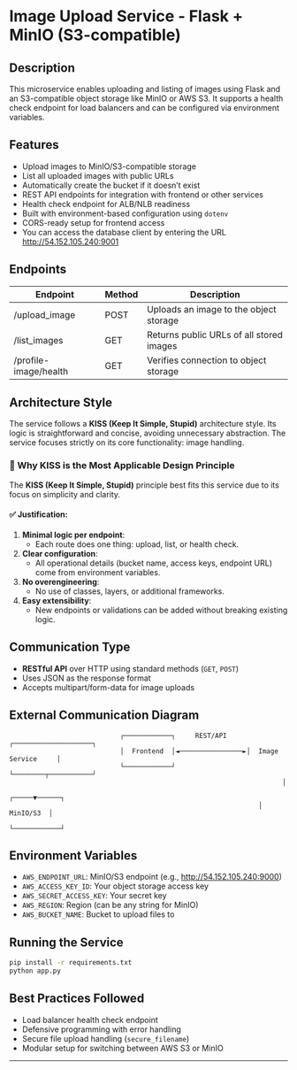 # Image Upload Service - Flask + MinIO (S3-compatible)

## Description
This microservice enables uploading and listing of images using Flask and an S3-compatible object storage like MinIO or AWS S3. It supports a health check endpoint for load balancers and can be configured via environment variables.

## Features
- Upload images to MinIO/S3-compatible storage
- List all uploaded images with public URLs
- Automatically create the bucket if it doesn’t exist
- REST API endpoints for integration with frontend or other services
- Health check endpoint for ALB/NLB readiness
- Built with environment-based configuration using `dotenv`
- CORS-ready setup for frontend access
- You can access the database client by entering the URL http://54.152.105.240:9001

## Endpoints
| Endpoint                 | Method | Description                                      |
|--------------------------|--------|--------------------------------------------------|
| /upload_image            | POST   | Uploads an image to the object storage           |
| /list_images             | GET    | Returns public URLs of all stored images         |
| /profile-image/health    | GET    | Verifies connection to object storage            |

## Architecture Style
The service follows a **KISS (Keep It Simple, Stupid)** architecture style. Its logic is straightforward and concise, avoiding unnecessary abstraction. The service focuses strictly on its core functionality: image handling.

### 📌 Why KISS is the Most Applicable Design Principle
The **KISS (Keep It Simple, Stupid)** principle best fits this service due to its focus on simplicity and clarity.

#### ✅ Justification:
1. **Minimal logic per endpoint**:
   - Each route does one thing: upload, list, or health check.
2. **Clear configuration**:
   - All operational details (bucket name, access keys, endpoint URL) come from environment variables.
3. **No overengineering**:
   - No use of classes, layers, or additional frameworks.
4. **Easy extensibility**:
   - New endpoints or validations can be added without breaking existing logic.

## Communication Type
- **RESTful API** over HTTP using standard methods (`GET`, `POST`)
- Uses JSON as the response format
- Accepts multipart/form-data for image uploads

## External Communication Diagram
```
                            ┌────────────┐     REST/API     ┌────────────────────┐
                            │  Frontend  │◄────────────────►│  Image Service     │
                            └────────────┘                  └────────┬───────────┘
                                                                     │
                                                               ┌─────▼──────┐
                                                               │  MinIO/S3  │
                                                               └────────────┘
```

## Environment Variables
- `AWS_ENDPOINT_URL`: MinIO/S3 endpoint (e.g., http://54.152.105.240:9000)
- `AWS_ACCESS_KEY_ID`: Your object storage access key
- `AWS_SECRET_ACCESS_KEY`: Your secret key
- `AWS_REGION`: Region (can be any string for MinIO)
- `AWS_BUCKET_NAME`: Bucket to upload files to

## Running the Service
```bash
pip install -r requirements.txt
python app.py
```

## Best Practices Followed
- Load balancer health check endpoint
- Defensive programming with error handling
- Secure file upload handling (`secure_filename`)
- Modular setup for switching between AWS S3 or MinIO
  
---
